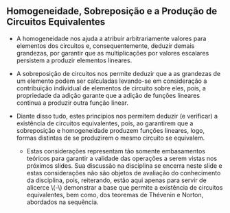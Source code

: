 ## Homogeneidade, Sobreposição e a Produção de Circuitos Equivalentes

<div class="regular" >

- A homogeneidade nos ajuda a atribuir arbitrariamente valores para elementos dos circuitos e, consequentemente, deduzir demais grandezas, por garantir que as multiplicações por valores escalares persistem a produzir elementos lineares.

- A sobreposição de circuitos nos permite deduzir que a as grandezas de um elemento podem ser calculadas levando-se em consideração a contribuição individual de elementos de circuito sobre eles, pois, a propriedade da adição garante que a adição de funções lineares continua a produzir outra função linear.

- Diante disso tudo, estes princípios nos permitem deduzir (e verificar) a existência de circuitos equivalentes, pois, ao garantirem que a sobreposição e homogeneidade produzem funções lineares, logo, formas distintas de se produzirem o mesmo circuito se equivalem.
    - Estas considerações representam tão somente embasamentos teóricos para garantir a validade das operações a serem vistas nos próximos slides. Sua discussão na disciplina se encerra neste slide e estas considerações não são objetos de avaliação do conhecimento da disciplina, pois, reiterando, estão aqui apenas para servir de alicerce \\(-\\) demonstrar a base que permite a existência de circuitos equivalentes, bem como, dos teoremas de Thévenin e Norton, abordados na sequência.

</div>
